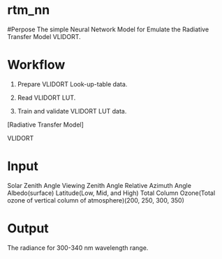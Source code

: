 # rtm_nn

#Perpose
The simple Neural Network Model for Emulate the Radiative Transfer Model VLIDORT.

# Workflow

1. Prepare VLIDORT Look-up-table data.

2. Read VLIDORT LUT.

3. Train and validate VLIDORT LUT data.

[Radiative Transfer Model]

VLIDORT

# Input
Solar Zenith Angle
Viewing Zenith Angle
Relative Azimuth Angle
Albedo(surface)
Latitude(Low, Mid, and High)
Total Column Ozone(Total ozone of vertical column of atmosphere)(200, 250, 300, 350)

# Output
The radiance for 300-340 nm wavelength range.
